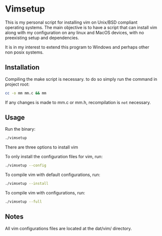# Vimsetup

This is my personal script for installing vim on Unix/BSD compliant operating
systems. The main objective is to have a script that can install vim along
with my configuration on any linux and MacOS devices, with no preexisting 
setup and dependencies. 

It is in my interest to extend this program to Windows and perhaps other non
posix systems.

## Installation

Compiling the make script is necessary. to do so simply run the command in
project root:

```bash
cc -o mm mm.c && mm
```

If any changes is made to mm.c or mm.h, recompilation is `not` necessary.

## Usage

Run the binary:
```bash
./vimsetup
```
There are three options to install vim

To only install the configuration files for vim, run:
```bash
./vimsetup --config
```

To compile vim with default configurations, run:
```bash
./vimsetup --install
```

To compile vim with configurations, run:
```bash
./vimsetup --full
```

## Notes
All vim configurations files are located at the dat/vim/ directory.
